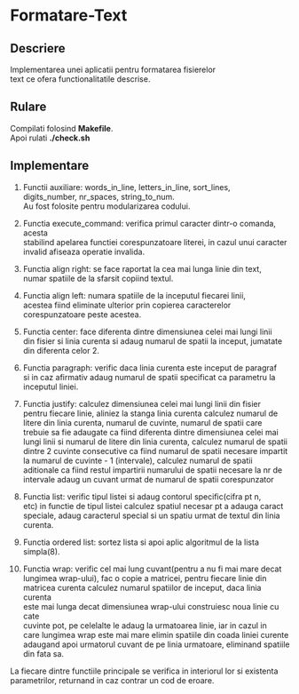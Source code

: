 Formatare-Text
==
Descriere
--
Implementarea unei aplicatii pentru formatarea fisierelor    
text ce ofera functionalitatile descrise.

Rulare
--
Compilati folosind **Makefile**.  
Apoi rulati **./check.sh**

Implementare
--
1. Functii auxiliare: words_in_line, letters_in_line, sort_lines,  
digits_number, nr_spaces, string_to_num.  
Au fost folosite pentru modularizarea codului.

2. Functia execute_command: verifica primul caracter dintr-o comanda, acesta  
stabilind apelarea functiei corespunzatoare literei, in cazul unui caracter  
invalid afiseaza operatie invalida. 

3. Functia align right: se face raportat la cea mai lunga linie din text,  
numar spatiile de la sfarsit copiind textul.

4. Functia align left: numara spatiile de la inceputul fiecarei linii,  
acestea fiind eliminate ulterior prin copierea caracterelor corespunzatoare
peste acestea.

5. Functia center: face diferenta dintre dimensiunea celei mai lungi linii  
din fisier si linia curenta si adaug numarul de spatii la inceput, jumatate
din diferenta celor 2.

6. Functia paragraph: verific daca linia curenta este inceput de paragraf  
si in caz afirmativ adaug numarul de spatii specificat ca parametru la 
inceputul liniei.

7. Functia justify: calculez dimensiunea celei mai lungi linii din fisier  
pentru fiecare linie, aliniez la stanga linia curenta calculez numarul
de litere din linia curenta, numarul de cuvinte, numarul de spatii care
trebuie sa fie adaugate ca fiind diferenta dintre dimensiunea celei mai
lungi linii si numarul de litere din linia curenta, calculez numarul de 
spatii dintre 2 cuvinte consecutive ca fiind numarul de spatii necesare
impartit la numarul de cuvinte - 1 (intervale), calculez numarul de 
spatii aditionale ca fiind restul impartirii numarului de spatii 
necesare la nr de intervale adaug un cuvant urmat de numarul de spatii
corespunzator

8. Functia list: verific tipul listei si adaug contorul specific(cifra pt n,  
etc) in functie de tipul listei calculez spatiul necesar pt a adauga caract
speciale, adaug caracterul special si un spatiu urmat de textul din linia
curenta.

9. Functia ordered list: sortez lista si apoi aplic algoritmul de la lista  
simpla(8).

10. Functia wrap: verific cel mai lung cuvant(pentru a nu fi mai mare decat   
lungimea wrap-ului), fac o copie a matricei, pentru fiecare linie din  
matricea curenta calculez numarul spatiilor de inceput, daca linia curenta  
este mai lunga decat dimensiunea wrap-ului construiesc noua linie cu cate   
cuvinte pot, pe celelalte le adaug la urmatoarea linie, iar in cazul in   
care lungimea wrap este mai mare elimin spatiile din coada liniei curente  
adaugand apoi urmatorul cuvant de pe linia urmatoare, eliminand spatiile  
din fata sa.

La fiecare dintre functiile principale se verifica in interiorul lor si
existenta parametrilor, returnand in caz contrar un cod de eroare.
